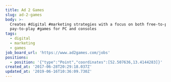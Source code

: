 ```yaml
---
title: Ad 2 Games
slug: ad-2-games
body: >-
  Creates #digital #marketing strategies with a focus on both free-to-play and
  pay-to-play #games for PC and consoles
tags:
  - digital
  - marketing
  - games
job_board_url: 'https://www.ad2games.com/jobs'
positions:
  - position: '{"type":"Point","coordinates":[52.507636,13.4144283]}'
created_at: '2017-06-28T20:29:18.037Z'
updated_at: '2019-06-16T10:36:09.730Z'
---
```


